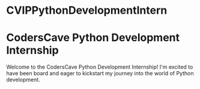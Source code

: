 # CVIPPythonDevelopmentIntern
# CodersCave Python Development Internship

Welcome to the CodersCave Python Development Internship! I'm excited to have been board and eager to kickstart my journey into the world of Python development.
